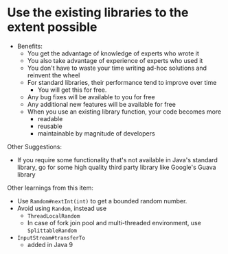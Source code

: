 # Use the existing libraries to the extent possible
- Benefits:
  - You get the advantage of knowledge of experts who wrote it
  - You also take advantage of experience of experts who used it
  - You don't have to waste your time writing ad-hoc solutions and reinvent the wheel
  - For standard libraries, their performance tend to improve over time
    - You will get this for free.
  - Any bug fixes will be available to you for free
  - Any additional new features will be available for free
  - When you use an existing library function, your code becomes more 
    - readable 
    - reusable 
    - maintainable by magnitude of developers
    
Other Suggestions:
- If you require some functionality that's not available in Java's standard library, go for some high quality third party library like Google's Guava library 
    
Other learnings from this item:
- Use `Ramdom#nextInt(int)` to get a bounded random number.
- Avoid using `Random`, instead use 
  - `ThreadLocalRandom`
  - In case of fork join pool and multi-threaded environment, use `SplittableRandom`
- `InputStream#transferTo`
  - added in Java 9